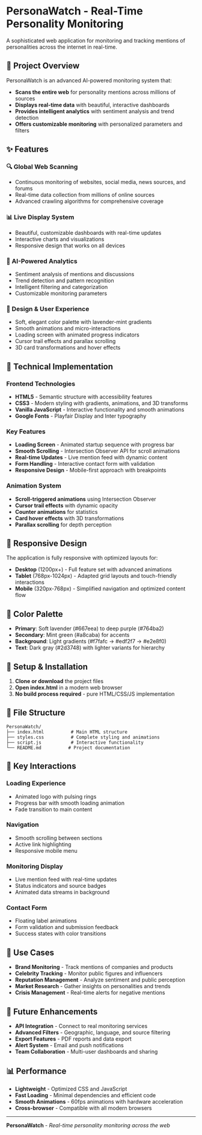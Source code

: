 # PersonaWatch - Real-Time Personality Monitoring

A sophisticated web application for monitoring and tracking mentions of personalities across the internet in real-time.

## 🎯 Project Overview

PersonaWatch is an advanced AI-powered monitoring system that:
- **Scans the entire web** for personality mentions across millions of sources
- **Displays real-time data** with beautiful, interactive dashboards  
- **Provides intelligent analytics** with sentiment analysis and trend detection
- **Offers customizable monitoring** with personalized parameters and filters

## ✨ Features

### 🔍 Global Web Scanning
- Continuous monitoring of websites, social media, news sources, and forums
- Real-time data collection from millions of online sources
- Advanced crawling algorithms for comprehensive coverage

### 📊 Live Display System
- Beautiful, customizable dashboards with real-time updates
- Interactive charts and visualizations
- Responsive design that works on all devices

### 🤖 AI-Powered Analytics
- Sentiment analysis of mentions and discussions
- Trend detection and pattern recognition
- Intelligent filtering and categorization
- Customizable monitoring parameters

### 🎨 Design & User Experience
- Soft, elegant color palette with lavender-mint gradients
- Smooth animations and micro-interactions
- Loading screen with animated progress indicators
- Cursor trail effects and parallax scrolling
- 3D card transformations and hover effects

## 🚀 Technical Implementation

### Frontend Technologies
- **HTML5** - Semantic structure with accessibility features
- **CSS3** - Modern styling with gradients, animations, and 3D transforms
- **Vanilla JavaScript** - Interactive functionality and smooth animations
- **Google Fonts** - Playfair Display and Inter typography

### Key Features
- **Loading Screen** - Animated startup sequence with progress bar
- **Smooth Scrolling** - Intersection Observer API for scroll animations
- **Real-time Updates** - Live mention feed with dynamic content
- **Form Handling** - Interactive contact form with validation
- **Responsive Design** - Mobile-first approach with breakpoints

### Animation System
- **Scroll-triggered animations** using Intersection Observer
- **Cursor trail effects** with dynamic opacity
- **Counter animations** for statistics
- **Card hover effects** with 3D transformations
- **Parallax scrolling** for depth perception

## 📱 Responsive Design

The application is fully responsive with optimized layouts for:
- **Desktop** (1200px+) - Full feature set with advanced animations
- **Tablet** (768px-1024px) - Adapted grid layouts and touch-friendly interactions  
- **Mobile** (320px-768px) - Simplified navigation and optimized content flow

## 🎨 Color Palette

- **Primary**: Soft lavender (#667eea) to deep purple (#764ba2)
- **Secondary**: Mint green (#a8caba) for accents
- **Background**: Light gradients (#f7fafc → #edf2f7 → #e2e8f0)
- **Text**: Dark gray (#2d3748) with lighter variants for hierarchy

## 🔧 Setup & Installation

1. **Clone or download** the project files
2. **Open index.html** in a modern web browser
3. **No build process required** - pure HTML/CSS/JS implementation

## 📁 File Structure

```
PersonaWatch/
├── index.html          # Main HTML structure
├── styles.css          # Complete styling and animations
├── script.js           # Interactive functionality
└── README.md          # Project documentation
```

## 🌟 Key Interactions

### Loading Experience
- Animated logo with pulsing rings
- Progress bar with smooth loading animation
- Fade transition to main content

### Navigation
- Smooth scrolling between sections
- Active link highlighting
- Responsive mobile menu

### Monitoring Display
- Live mention feed with real-time updates
- Status indicators and source badges
- Animated data streams in background

### Contact Form
- Floating label animations
- Form validation and submission feedback
- Success states with color transitions

## 🎯 Use Cases

- **Brand Monitoring** - Track mentions of companies and products
- **Celebrity Tracking** - Monitor public figures and influencers  
- **Reputation Management** - Analyze sentiment and public perception
- **Market Research** - Gather insights on personalities and trends
- **Crisis Management** - Real-time alerts for negative mentions

## 🔮 Future Enhancements

- **API Integration** - Connect to real monitoring services
- **Advanced Filters** - Geographic, language, and source filtering
- **Export Features** - PDF reports and data export
- **Alert System** - Email and push notifications
- **Team Collaboration** - Multi-user dashboards and sharing

## 📊 Performance

- **Lightweight** - Optimized CSS and JavaScript
- **Fast Loading** - Minimal dependencies and efficient code
- **Smooth Animations** - 60fps animations with hardware acceleration
- **Cross-browser** - Compatible with all modern browsers

---

**PersonaWatch** - *Real-time personality monitoring across the web* 
